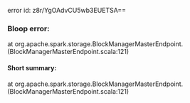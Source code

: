 error id: z8r/YgOAdvCU5wb3EUETSA==
### Bloop error:

at org.apache.spark.storage.BlockManagerMasterEndpoint.<init>(BlockManagerMasterEndpoint.scala:121)
#### Short summary: 

at org.apache.spark.storage.BlockManagerMasterEndpoint.<init>(BlockManagerMasterEndpoint.scala:121)